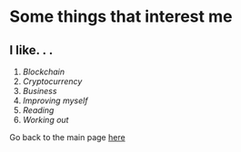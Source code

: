 # Some things that interest me 

## I like. . .  
1. *Blockchain*
2. *Cryptocurrency*
3. *Business*
4. *Improving myself* 
5. *Reading*
6. *Working out*

Go back to the main page [here](README.markdown)